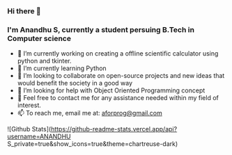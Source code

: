 ### Hi there 👋
### I'm Anandhu S, currently a student persuing B.Tech in Computer science

<!--
**anandhu-eng/anandhu-eng** is a ✨ _special_ ✨ repository because its `README.md` (this file) appears on your GitHub profile.-->


- 🔭 I’m currently working on creating a offline scientific calculator using python and tkinter.
- 🌱 I’m currently learning Python
- 👯 I’m looking to collaborate on open-source projects and new ideas that would benefit the society in a good way
- 🤔 I’m looking for help with Object Oriented Programming concept
- 💬 Feel free to contact me for any assistance needed within my field of interest.
- 📫 To reach me, email me at: aforprog@gmail.com
<!--
- 😄 Pronouns: ...
- ⚡ Fun fact: ...
-->

![Github Stats](https://github-readme-stats.vercel.app/api?username=ANANDHU S_private=true&show_icons=true&theme=chartreuse-dark)
